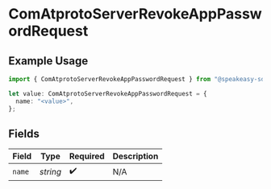 # ComAtprotoServerRevokeAppPasswordRequest

## Example Usage

```typescript
import { ComAtprotoServerRevokeAppPasswordRequest } from "@speakeasy-sdks/bluesky/models/operations";

let value: ComAtprotoServerRevokeAppPasswordRequest = {
  name: "<value>",
};
```

## Fields

| Field              | Type               | Required           | Description        |
| ------------------ | ------------------ | ------------------ | ------------------ |
| `name`             | *string*           | :heavy_check_mark: | N/A                |